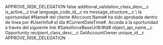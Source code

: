 <?xml version="1.0" encoding="UTF-8"?>
<CustomMetadata xmlns="http://soap.sforce.com/2006/04/metadata" xmlns:xsi="http://www.w3.org/2001/XMLSchema-instance" xmlns:xsd="http://www.w3.org/2001/XMLSchema">
    <label>APPROVE_RISK_DELEGATION</label>
    <protected>false</protected>
    <values>
        <field>additional_validation_class_desc__c</field>
        <value xsi:nil="true"/>
    </values>
    <values>
        <field>is_active__c</field>
        <value xsi:type="xsd:boolean">true</value>
    </values>
    <values>
        <field>language_code_id__c</field>
        <value xsi:type="xsd:string">es</value>
    </values>
    <values>
        <field>message_structure__c</field>
        <value xsi:type="xsd:string">\ la oportunidad #Name# del cliente #Account.Name# ha sido aprobada dentro de línea por #UserInfo# el día #CurrentDateTime#. Acceda a la oportunidad a través del siguiente link #SalesforceBaseUrl#/#Id#</value>
    </values>
    <values>
        <field>object_api_name__c</field>
        <value xsi:type="xsd:string">Opportunity</value>
    </values>
    <values>
        <field>recipient_class_desc__c</field>
        <value xsi:type="xsd:string">GetAccountOwner</value>
    </values>
    <values>
        <field>unique_id__c</field>
        <value xsi:type="xsd:string">APPROVE_RISK_DELEGATION</value>
    </values>
</CustomMetadata>
